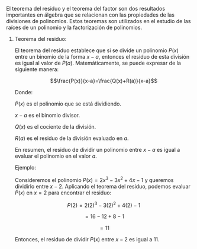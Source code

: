 El teorema del residuo y el teorema del factor son dos resultados importantes en álgebra que se relacionan con las propiedades de las divisiones de polinomios. Estos teoremas son utilizados en el estudio de las raíces de un polinomio y la factorización de polinomios.

1. Teorema del residuo:

    El teorema del residuo establece que si se divide un polinomio $P(x)$ entre un binomio de la forma $x - a$, entonces el residuo de esta división es igual al valor de $P(a)$. Matemáticamente, se puede expresar de la siguiente manera:

    $$\frac{P(x)}{x-a}=\frac{Q(x)+R(a)}{x-a}$$

    Donde:

    $P(x)$ es el polinomio que se está dividiendo.
    
    $x-a$ es el binomio divisor.
    
    $Q(x)$ es el cociente de la división.
    
    $R(a)$ es el residuo de la división evaluado en $a$.
    
    En resumen, el residuo de dividir un polinomio entre $x-a$ es igual a evaluar el polinomio en el valor $a$.

    Ejemplo:

    Consideremos el polinomio $P(x) = 2x^3 - 3x^2 + 4x - 1$ y queremos dividirlo entre $x-2$. Aplicando el teorema del residuo, podemos evaluar $P(x)$ en $x=2$ para encontrar el residuo:

    $$P(2)=2(2)^3-3(2)^2+4(2)-1$$

    $$=16-12+8-1$$
    
    $$=11$$

    Entonces, el residuo de dividir $P(x)$ entre $x-2$ es igual a $11$.
